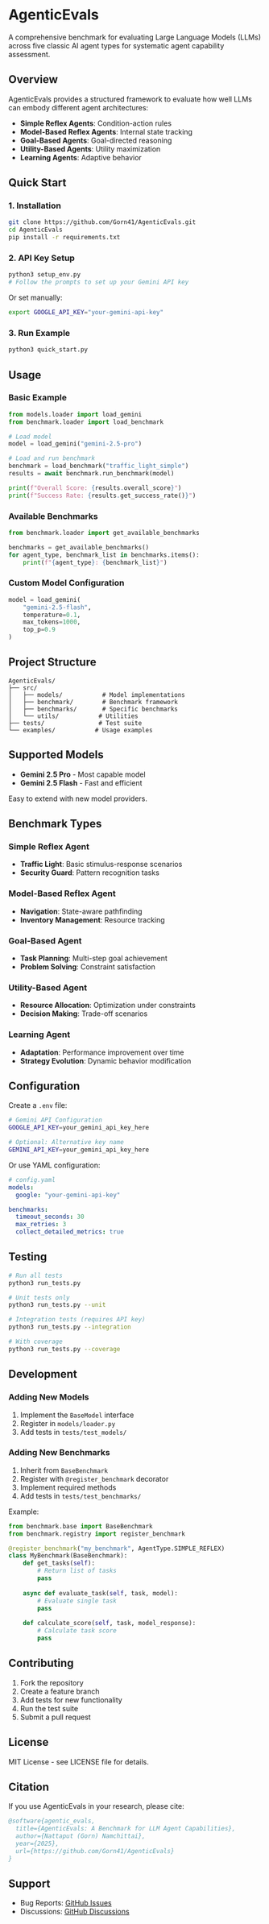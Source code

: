 # AgenticEvals

A comprehensive benchmark for evaluating Large Language Models (LLMs) across five classic AI agent types for systematic agent capability assessment.

## Overview

AgenticEvals provides a structured framework to evaluate how well LLMs can embody different agent architectures:

- **Simple Reflex Agents**: Condition-action rules
- **Model-Based Reflex Agents**: Internal state tracking  
- **Goal-Based Agents**: Goal-directed reasoning
- **Utility-Based Agents**: Utility maximization
- **Learning Agents**: Adaptive behavior

## Quick Start

### 1. Installation

```bash
git clone https://github.com/Gorn41/AgenticEvals.git
cd AgenticEvals
pip install -r requirements.txt
```

### 2. API Key Setup

```bash
python3 setup_env.py
# Follow the prompts to set up your Gemini API key
```

Or set manually:
```bash
export GOOGLE_API_KEY="your-gemini-api-key"
```

### 3. Run Example

```bash
python3 quick_start.py
```

## Usage

### Basic Example

```python
from models.loader import load_gemini
from benchmark.loader import load_benchmark

# Load model
model = load_gemini("gemini-2.5-pro")

# Load and run benchmark
benchmark = load_benchmark("traffic_light_simple")
results = await benchmark.run_benchmark(model)

print(f"Overall Score: {results.overall_score}")
print(f"Success Rate: {results.get_success_rate()}")
```

### Available Benchmarks

```python
from benchmark.loader import get_available_benchmarks

benchmarks = get_available_benchmarks()
for agent_type, benchmark_list in benchmarks.items():
    print(f"{agent_type}: {benchmark_list}")
```

### Custom Model Configuration

```python
model = load_gemini(
    "gemini-2.5-flash",
    temperature=0.1,
    max_tokens=1000,
    top_p=0.9
)
```

## Project Structure

```
AgenticEvals/
├── src/
│   ├── models/           # Model implementations
│   ├── benchmark/        # Benchmark framework
│   ├── benchmarks/       # Specific benchmarks
│   └── utils/           # Utilities
├── tests/               # Test suite
└── examples/           # Usage examples
```

## Supported Models

- **Gemini 2.5 Pro** - Most capable model
- **Gemini 2.5 Flash** - Fast and efficient

Easy to extend with new model providers.

## Benchmark Types

### Simple Reflex Agent
- **Traffic Light**: Basic stimulus-response scenarios
- **Security Guard**: Pattern recognition tasks

### Model-Based Reflex Agent  
- **Navigation**: State-aware pathfinding
- **Inventory Management**: Resource tracking

### Goal-Based Agent
- **Task Planning**: Multi-step goal achievement
- **Problem Solving**: Constraint satisfaction

### Utility-Based Agent
- **Resource Allocation**: Optimization under constraints
- **Decision Making**: Trade-off scenarios

### Learning Agent
- **Adaptation**: Performance improvement over time
- **Strategy Evolution**: Dynamic behavior modification

## Configuration

Create a `.env` file:
```bash
# Gemini API Configuration
GOOGLE_API_KEY=your_gemini_api_key_here

# Optional: Alternative key name
GEMINI_API_KEY=your_gemini_api_key_here
```

Or use YAML configuration:
```yaml
# config.yaml
models:
  google: "your-gemini-api-key"

benchmarks:
  timeout_seconds: 30
  max_retries: 3
  collect_detailed_metrics: true
```

## Testing

```bash
# Run all tests
python3 run_tests.py

# Unit tests only
python3 run_tests.py --unit

# Integration tests (requires API key)  
python3 run_tests.py --integration

# With coverage
python3 run_tests.py --coverage
```

## Development

### Adding New Models

1. Implement the `BaseModel` interface
2. Register in `models/loader.py`
3. Add tests in `tests/test_models/`

### Adding New Benchmarks

1. Inherit from `BaseBenchmark`
2. Register with `@register_benchmark` decorator
3. Implement required methods
4. Add tests in `tests/test_benchmarks/`

Example:
```python
from benchmark.base import BaseBenchmark
from benchmark.registry import register_benchmark

@register_benchmark("my_benchmark", AgentType.SIMPLE_REFLEX)
class MyBenchmark(BaseBenchmark):
    def get_tasks(self):
        # Return list of tasks
        pass
    
    async def evaluate_task(self, task, model):
        # Evaluate single task
        pass
    
    def calculate_score(self, task, model_response):
        # Calculate task score
        pass
```

## Contributing

1. Fork the repository
2. Create a feature branch
3. Add tests for new functionality
4. Run the test suite
5. Submit a pull request

## License

MIT License - see LICENSE file for details.

## Citation

If you use AgenticEvals in your research, please cite:

```bibtex
@software{agentic_evals,
  title={AgenticEvals: A Benchmark for LLM Agent Capabilities},
  author={Nattaput (Gorn) Namchittai},
  year={2025},
  url={https://github.com/Gorn41/AgenticEvals}
}
```

## Support

- Bug Reports: [GitHub Issues](https://github.com/Gorn41/AgenticEvals/issues)
- Discussions: [GitHub Discussions](https://github.com/Gorn41/AgenticEvals/discussions)